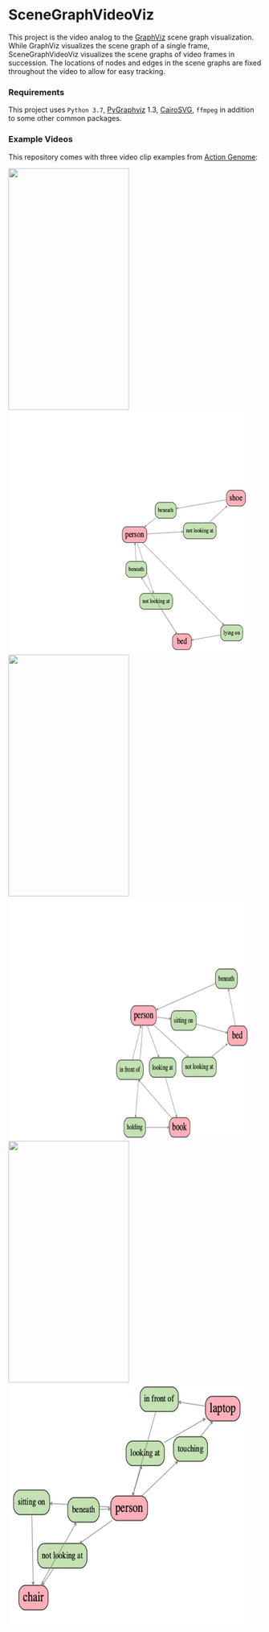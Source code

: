 # SceneGraphVideoViz

This project is the video analog to the [GraphViz](https://github.com/ranjaykrishna/GraphViz) scene graph visualization. While GraphViz visualizes the scene graph of a single frame, SceneGraphVideoViz visualizes the scene graphs of video frames in succession. The locations of nodes and edges in the scene graphs are fixed throughout the video to allow for easy tracking.


### Requirements
This project uses `Python 3.7`, [PyGraphviz](https://pygraphviz.github.io/) 1.3, [CairoSVG](https://cairosvg.org/), `ffmpeg` in addition to some other common packages.


### Example Videos
This repository comes with three video clip examples from [Action Genome](https://github.com/JingweiJ/ActionGenome):

<img src="/gifs/00T1E_vid.gif" width="240" height="480"/> <img src="/gifs/00T1E.gif" width="480" height="480"/>
<img src="/gifs/3VH9O_vid.gif" width="240" height="480"/> <img src="/gifs/3VH9O.gif" width="480" height="480"/>
<img src="/gifs/5INX3_vid.gif" width="240" height="480"/> <img src="/gifs/5INX3.gif" width="480" height="480"/>

<!-- ![Output sample](https://github.com/RishiDesai/SceneGraphVideoViz/blob/main/gifs/3VH9O_vid.gif) -->
<!-- <img src="/gifs/3VH9O_vid.gif" width="30%" height="30%"/> -->
<!-- ![Output sample](https://github.com/RishiDesai/SceneGraphVideoViz/blob/main/gifs/3VH9O.gif) -->

<!-- ![Output sample](https://github.com/RishiDesai/SceneGraphVideoViz/blob/main/gifs/5INX3_vid.gif) -->
<!-- <img src="/gifs/5INX3_vid.gif" width="30%" height="30%"/> -->
<!-- ![Output sample](https://github.com/RishiDesai/SceneGraphVideoViz/blob/main/gifs/5INX3.gif) -->
